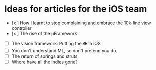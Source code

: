 # Ideas for articles for the iOS team

- [x ] How I learnt to stop complaining and embrace the 10k-line view controller
- [x ] The rise of the μFramework
- [ ] The vision framework: Putting the 👁 in iOS
- [ ] You don't understand ML, so don't pretend you do.
- [ ] The return of springs and struts
- [ ] Where have all the indies gone?
